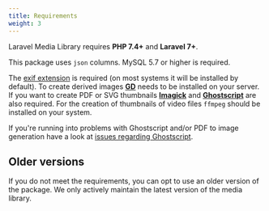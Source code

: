 ```yaml
---
title: Requirements
weight: 3
---
```


Laravel Media Library requires **PHP 7.4+** and **Laravel 7+**. 

This package uses `json` columns. MySQL 5.7 or higher is required.

The [exif extension](http://php.net/manual/en/exif.installation.php) is required (on most systems it will be installed by default). 
To create derived images **[GD](http://php.net/manual/en/book.image.php)** needs to be installed on your server. 
If you want to create PDF or SVG thumbnails **[Imagick](http://php.net/manual/en/imagick.setresolution.php)** and **[Ghostscript](https://www.ghostscript.com/)** are also required. 
For the creation of thumbnails of video files `ffmpeg` should be installed on your system.

If you're running into problems with Ghostscript and/or PDF to image generation have a look at [issues regarding Ghostscript](https://github.com/spatie/pdf-to-image/blob/master/README.md#issues-regarding-ghostscript).

## Older versions

If you do not meet the requirements, you can opt to use an older version of the package.
We only actively maintain the latest version of the media library.

